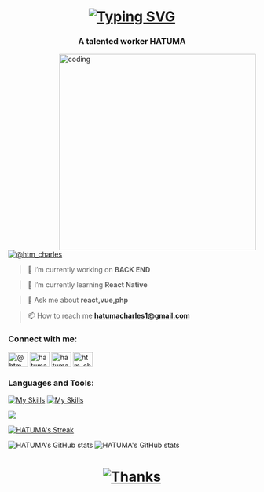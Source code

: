 <h1></h1>
<h1 align="center">
 <a href="https://git.io/typing-svg"><img src="https://readme-typing-svg.demolab.com?font=Fira+Code&pause=1000&random=false&width=435&lines=Hi+%F0%9F%91%8B%2C+I'm+Charles+HATUMA;Hi+%F0%9F%91%8B%2C+I'm++a+software+engineer+%F0%9F%91%A8%E2%80%8D%F0%9F%92%BB;Hi+%F0%9F%91%8B%2C+I'm++designer+%F0%9F%A7%91%E2%80%8D%F0%9F%8E%A8;Hi+%F0%9F%91%8B%2C+I'm++a+game+developer+%F0%9F%8E%AE;Connect+with+me" alt="Typing SVG" /></a>
</h1>
<h3 align="center">A talented worker HATUMA</h3>

<img align="right" alt="coding" width="400" src="https://i.pinimg.com/originals/81/17/8b/81178b47a8598f0c81c4799f2cdd4057.gif">


<p align="left"> <a href="https://twitter.com/@htm_charles" target="blank"><img src="https://img.shields.io/twitter/follow/htm_charles?logo=twitter&style=for-the-badge" alt="@htm_charles" /></a> </p>

>🔭 I’m currently working on **BACK END**

>🌱 I’m currently learning **React Native**

>💬 Ask me about **react,vue,php**

>📫 How to reach me **hatumacharles1@gmail.com** 

<h3 align="left">Connect with me:</h3>
<p align="left">
<a href="https://twitter.com/htm_charles" target="blank"><img align="center" src="https://raw.githubusercontent.com/rahuldkjain/github-profile-readme-generator/master/src/images/icons/Social/twitter.svg" alt="@htm_charles" height="30" width="40" /></a>
<a href="https://linkedin.com/in/hatuma charles" target="blank"><img align="center" src="https://raw.githubusercontent.com/rahuldkjain/github-profile-readme-generator/master/src/images/icons/Social/linked-in-alt.svg" alt="hatuma charles" height="30" width="40" /></a>
<a href="https://fb.com/hatuma charles" target="blank"><img align="center" src="https://raw.githubusercontent.com/rahuldkjain/github-profile-readme-generator/master/src/images/icons/Social/facebook.svg" alt="hatuma charles" height="30" width="40" /></a>
<a href="https://instagram.com/htm_cha_le" target="blank"><img align="center" src="https://raw.githubusercontent.com/rahuldkjain/github-profile-readme-generator/master/src/images/icons/Social/instagram.svg" alt="htm_cha_le" height="30" width="40" /></a>
</p>
<h3 align="left">Languages and Tools:</h3>

[![My Skills](https://skillicons.dev/icons?i=aws,gcp,azure,react,vue,flutter&perline=3)](https://skillicons.dev)
[![My Skills](https://skillicons.dev/icons?i=java,kotlin,nodejs,figma&theme=light)](https://skillicons.dev)
<p>
  <a href="https://skillicons.dev">
    <img src="https://skillicons.dev/icons?i=git,kubernetes,docker,c,vim" />
  </a>
</p>

[![HATUMA's Streak](https://streak-stats.demolab.com/?user=htmcharles&theme=dark)](https://git.io/streak-stats)


![HATUMA's GitHub stats](https://github-readme-stats.vercel.app/api?username=htmcharles&show=reviews,discussions_started,discussions_answered,prs_merged,prs_merged_percentage&theme=dark)
![HATUMA's GitHub stats](https://github-readme-stats.vercel.app/api/top-langs/?username=htmcharles&theme=dark&hide=langs-count)
<h1></h1>
<h1 align="center">
 
[![Thanks](https://readme-typing-svg.demolab.com?font=Fira+Code&pause=1000&random=false&width=435&lines=Thank+you+for+connecting+with+us+;Connect+us+on+linkedIn)](https://git.io/typing-svg)
</h1>
